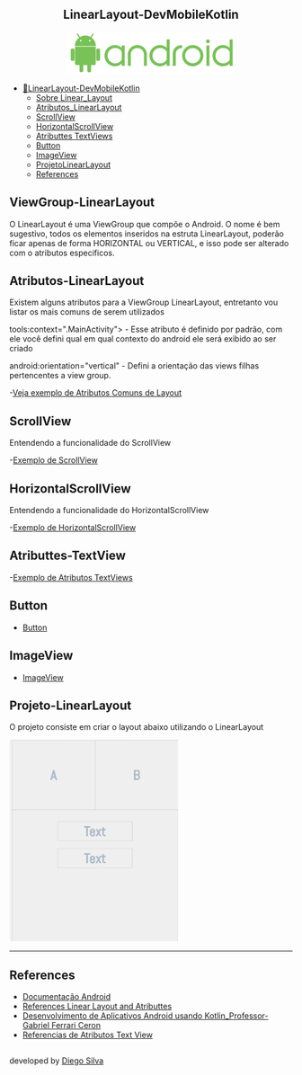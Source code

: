 <h2 align="center">LinearLayout-DevMobileKotlin</h2>

<p align = "center">
<img src="https://github.com/diegobsilva10/LinearLayout-DevMobileKotlin/blob/main/app/src/main/res/drawable-v24/png.png?raw=true" width="300px"/>
</p>

- [📔LinearLayout-DevMobileKotlin](#-LinearLayout-DevMobileKotlin)
    - [Sobre Linear_Layout](#ViewGroup-LinearLayout)
    - [Atributos_LinearLayout](#Atributos-LinearLayout)
    - [ScrollView](#ScrollView)
    - [HorizontalScrollView](#HorizontalScrollView)
    - [Atributtes TextViews](#Atributtes-TextView)
    - [Button](#Button)
    - [ImageView](#ImageView)
    - [ProjetoLinearLayout](#Projeto-LinearLayout)
    - [References](#References)
  
## ViewGroup-LinearLayout
O LinearLayout é uma ViewGroup que compõe o Android. O nome é bem sugestivo, todos os elementos inseridos na estruta LinearLayout, poderão ficar
apenas de forma HORIZONTAL ou VERTICAL, e isso pode ser alterado com o atributos especificos.

## Atributos-LinearLayout
Existem alguns atributos para a ViewGroup LinearLayout, entretanto vou listar os mais comuns de serem utilizados

tools:context=".MainActivity"> - Esse atributo é definido por padrão, com ele você defini qual em qual contexto do android ele será exibido ao ser criado

android:orientation="vertical" - Defini a orientação das views filhas pertencentes a view group.

-[Veja exemplo de Atributos Comuns de Layout](https://github.com/diegobsilva10/LinearLayout-DevMobileKotlin/blob/main/app/src/main/res/layout/atributos_comuns_layout.xml)

## ScrollView

Entendendo a funcionalidade do ScrollView

-[Exemplo de ScrollView](https://github.com/diegobsilva10/LinearLayout-DevMobileKotlin/blob/main/app/src/main/res/layout/scrollview.xml)

## HorizontalScrollView

Entendendo a funcionalidade do HorizontalScrollView

-[Exemplo de HorizontalScrollView](https://github.com/diegobsilva10/LinearLayout-DevMobileKotlin/blob/main/app/src/main/res/layout/horizontalscrollview.xml)

## Atributtes-TextView

-[Exemplo de Atributos TextViews](https://github.com/diegobsilva10/LinearLayout-DevMobileKotlin/blob/main/app/src/main/res/layout/textview.xml)

## Button

- [Button](https://github.com/diegobsilva10/LinearLayout-DevMobileKotlin/blob/main/app/src/main/res/layout/button.xml)

## ImageView

- [ImageView](https://github.com/diegobsilva10/LinearLayout-DevMobileKotlin/blob/main/app/src/main/res/layout/imageview.xml)

## Projeto-LinearLayout
O projeto consiste em criar o layout abaixo utilizando o LinearLayout

<img src="https://github.com/diegobsilva10/LinearLayout-DevMobileKotlin/blob/main/app/src/main/res/drawable/img.png" width="300px"/>



-----

## References

- [Documentação Android](https://developer.android.com/reference/android/widget/LinearLayout?hl=pt-br#summary)
- [References Linear Layout and Atributtes](https://developer.android.com/reference/android/widget/LinearLayout?hl=pt-br#summary)
- [Desenvolvimento de Aplicativos Android usando Kotlin_Professor-Gabriel Ferrari Ceron](https://www.udemy.com/course/curso-desenvolvedor-kotlin/)
- [Referencias de Atributos Text View](https://developer.android.com/reference/kotlin/android/R.styleable.html?hl=pt-br#TextView:kotlin.IntArray)

##


developed by [Diego Silva](https://www.linkedin.com/in/diego-silva-2479711a7/)
